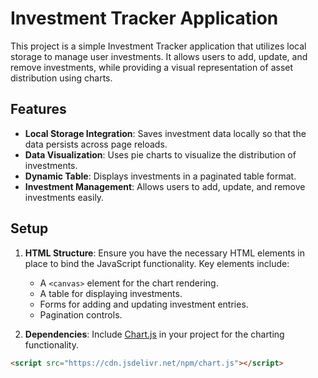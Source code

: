 # Investment Tracker Application

This project is a simple Investment Tracker application that utilizes local storage to manage user investments. It allows users to add, update, and remove investments, while providing a visual representation of asset distribution using charts.

## Features

- **Local Storage Integration**: Saves investment data locally so that the data persists across page reloads.
- **Data Visualization**: Uses pie charts to visualize the distribution of investments.
- **Dynamic Table**: Displays investments in a paginated table format.
- **Investment Management**: Allows users to add, update, and remove investments easily.

## Setup

1. **HTML Structure**: Ensure you have the necessary HTML elements in place to bind the JavaScript functionality. Key elements include:
   - A `<canvas>` element for the chart rendering.
   - A table for displaying investments.
   - Forms for adding and updating investment entries.
   - Pagination controls.

2. **Dependencies**: Include [Chart.js](https://www.chartjs.org/) in your project for the charting functionality.

```html
<script src="https://cdn.jsdelivr.net/npm/chart.js"></script>
